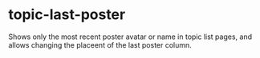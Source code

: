 # topic-last-poster
Shows only the most recent poster avatar or name in topic list pages, and allows changing the placeent of the last poster column.
